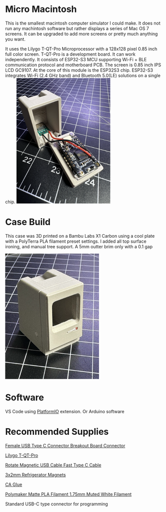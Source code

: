 # Micro Macintosh
This is the smallest macintosh computer simulator I could make. It does not run any machintosh software but rather displays a series of Mac OS 7 screens. It can be upgraded to add more screens or pretty much anything you want.

It uses the Lilygo T-QT-Pro Microprocessor with a 128x128 pixel 0.85 inch full color screen. T-QT-Pro is a development board. It can work independently. It consists of ESP32-S3 MCU supporting Wi-Fi + BLE communication protocol and motherboard PCB. The screen is 0.85 inch IPS LCD GC9107. At the core of this module is the ESP32S3 chip. ESP32-S3 integrates Wi-Fi (2.4 GHz band) and Bluetooth 5.0(LE) solutions on a single chip.
<img src="./case-open.png" width="300">

# Case Build
This case was 3D printed on a Bambu Labs X1 Carbon using a cool plate with a PolyTerra PLA filament preset settings. I added all top surface ironing, and manual tree support. A 5mm outter brim only with a 0.1 gap

<img src="./case-final.png" width="300">

# Software
VS Code using <a href="https://piolabs.com/">PlatformIO</a> extension. Or Arduino software

# Recommended Supplies
<a href="https://a.co/d/bzfSieV">Female USB Type C Connector Breakout Board  Connector </a>

<a href="https://www.lilygo.cc/products/t-qt-pro">Lilygo T-QT-Pro</a>

<a href="https://www.aliexpress.us/item/3256804080730639.html?spm=a2g0o.order_list.order_list_main.33.21ef18022RxH8o&gatewayAdapt=glo2usa">Rotate Magnetic USB Cable Fast Type C Cable</a>

<a href="https://a.co/d/5LpBqJ4">3x2mm Refrigerator Magnets</a>

<a href="https://a.co/d/geAn1HZ">CA Glue</a>

<a href="https://a.co/d/5Ltns07">Polymaker Matte PLA Filament 1.75mm Muted White Filament<a>

Standard USB-C type connector for programming

